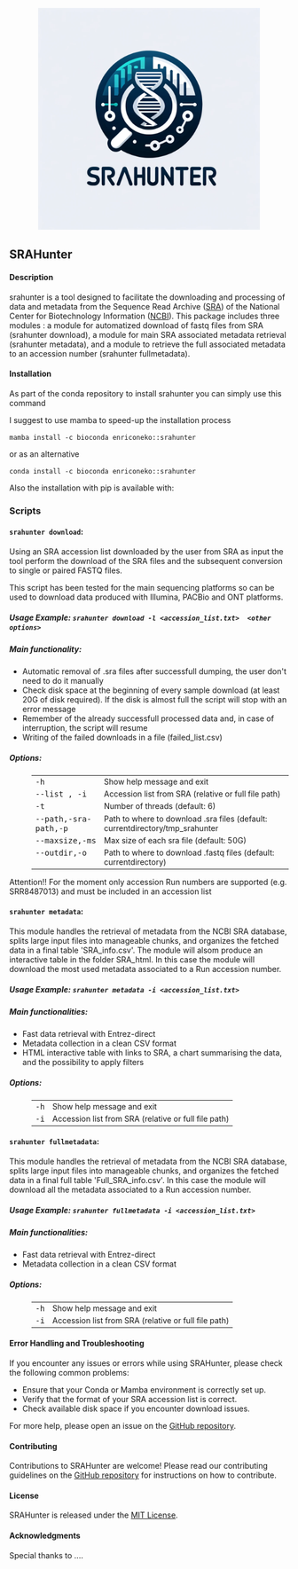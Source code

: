 <p align="center">
<img src='logo/SRA-HUNTER_logo.png' width='400'>
</p>

## SRAHunter 

#### Description
srahunter is a tool designed to facilitate the downloading and processing of data and metadata from the Sequence Read Archive ([SRA](https://www.ncbi.nlm.nih.gov/sra)) of the National Center for Biotechnology Information ([NCBI](https://www.ncbi.nlm.nih.gov/)). This package includes three modules : a module for automatized download of fastq files from SRA (srahunter download), a module for main SRA associated metadata retrieval (srahunter metadata), and a module to retrieve the full associated metadata to an accession number (srahunter fullmetadata).

#### Installation
As part of the conda repository to install srahunter you can simply use this command 

I suggest to use mamba to speed-up the installation process 

```
mamba install -c bioconda enriconeko::srahunter
``` 

or as an alternative 
 
```
conda install -c bioconda enriconeko::srahunter
``` 

Also the installation with pip is available with:



### Scripts
#### `srahunter download`: 
Using an SRA accession list downloaded by the user from SRA as input the tool perform the download of the SRA files and the subsequent conversion to single or paired FASTQ files.

This script has been tested for the main sequencing platforms so can be used to download data produced with Illumina, PACBio and ONT platforms.

 ##### Usage Example: `srahunter download -l <accession_list.txt>  <other options>`



 ##### Main functionality:
- Automatic removal of .sra files after successfull dumping, the user don't need to do it manually
- Check disk space at the beginning of every sample download (at least 20G of disk required). If the disk is almost full the script will stop with an error message
- Remember of the already successfull processed data and, in case of interruption, the script will resume
- Writing of the failed downloads in a file (failed_list.csv) 

 ##### Options:
<dl class="docutils">
<dd><table class="first last docutils option-list" frame="void" rules="none">
<col class="option" />
<col class="description" />
<tbody valign="top">
<tr><td class="option-group">
<kbd><span class="option">-h</span></kbd></td>
<td>Show help message and exit</td></tr>
<tr><td class="option-group">
<kbd><span class="option">--list , -i </span></kbd></td>
<td>Accession list from SRA (relative or full file path)</td></tr>
<tr><td class="option-group">
<kbd><span class="option">-t</span></kbd></td>
<td>Number of threads (default: 6)</td></tr>
<tr><td class="option-group">
<kbd><span class="option">--path,-sra-path,-p</span></kbd></td>
<td>Path to where to download .sra files (default: currentdirectory/tmp_srahunter</td></tr>
<tr><td class="option-group">
<kbd><span class="option">--maxsize,-ms</span></kbd></td>
<td>Max size of each sra file (default: 50G)</td></tr>
 <tr><td class="option-group">
<kbd><span class="option">--outdir,-o</span></kbd></td>
<td>Path to where to download .fastq files (default: currentdirectory)</td></tr>
</tbody>
</table>
</dd>
</dl>

Attention!! For the moment only accession Run numbers are supported (e.g. SRR8487013) and must be included in an accession list 



#### `srahunter metadata`: 

This module handles the retrieval of metadata from the NCBI SRA database, splits large input files into manageable chunks, and organizes the fetched data in a final table 'SRA_info.csv'. The module will alsom produce an interactive table in the folder SRA_html. In this case the module will download the most used metadata associated to a Run accession number.

 ##### Usage Example: `srahunter metadata -i <accession_list.txt>`


##### Main functionalities:
- Fast data retrieval with Entrez-direct 
- Metadata collection in a clean CSV format 
- HTML interactive table with links to SRA, a chart summarising the data, and the possibility to apply filters 

##### Options:
<dl class="docutils">
<dd><table class="first last docutils option-list" frame="void" rules="none">
<col class="option" />
<col class="description" />
<tbody valign="top">
<tr><td class="option-group">
<kbd><span class="option">-h</span></kbd></td>
<td>Show help message and exit</td></tr>
<tr><td class="option-group">
<kbd><span class="option">-i</span></kbd></td>
<td>Accession list from SRA (relative or full file path)</td></tr>
</tbody>
</table>
</dd>
</dl>



#### `srahunter fullmetadata`: 

This module handles the retrieval of metadata from the NCBI SRA database, splits large input files into manageable chunks, and organizes the fetched data in a final full table 'Full_SRA_info.csv'. In this case the module will download all the metadata associated to a Run accession number.

 ##### Usage Example: `srahunter fullmetadata -i <accession_list.txt>`


##### Main functionalities:
- Fast data retrieval with Entrez-direct 
- Metadata collection in a clean CSV format 

##### Options:
<dl class="docutils">
<dd><table class="first last docutils option-list" frame="void" rules="none">
<col class="option" />
<col class="description" />
<tbody valign="top">
<tr><td class="option-group">
<kbd><span class="option">-h</span></kbd></td>
<td>Show help message and exit</td></tr>
<tr><td class="option-group">
<kbd><span class="option">-i</span></kbd></td>
<td>Accession list from SRA (relative or full file path)</td></tr>
</tbody>
</table>
</dd>
</dl>

#### Error Handling and Troubleshooting
If you encounter any issues or errors while using SRAHunter, please check the following common problems:
- Ensure that your Conda or Mamba environment is correctly set up.
- Verify that the format of your SRA accession list is correct.
- Check available disk space if you encounter download issues.

For more help, please open an issue on the [GitHub repository](https://github.com/GitEnricoNeko/SRAHunter/issues).

#### Contributing
Contributions to SRAHunter are welcome! Please read our contributing guidelines on the [GitHub repository](https://github.com/GitEnricoNeko/SRAHunter) for instructions on how to contribute.

#### License
SRAHunter is released under the [MIT License](https://opensource.org/licenses/MIT).

#### Acknowledgments
Special thanks to ....


